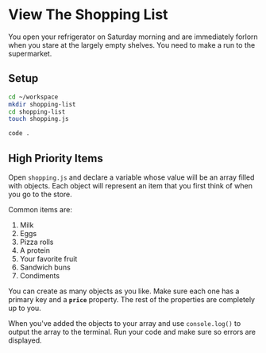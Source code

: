 # View The Shopping List

You open your refrigerator on Saturday morning and are immediately forlorn when you stare at the largely empty shelves. You need to make a run to the supermarket.

## Setup

```sh
cd ~/workspace
mkdir shopping-list
cd shopping-list
touch shopping.js

code .
```

## High Priority Items

Open `shopping.js` and declare a variable whose value will be an array filled with objects. Each object will represent an item that you first think of when you go to the store.

Common items are:

1. Milk
1. Eggs
1. Pizza rolls
1. A protein
1. Your favorite fruit
1. Sandwich buns
1. Condiments

You can create as many objects as you like. Make sure each one has a primary key and a **`price`** property. The rest of the properties are completely up to you.

When you've added the objects to your array and use `console.log()` to output the array to the terminal. Run your code and make sure so errors are displayed.

